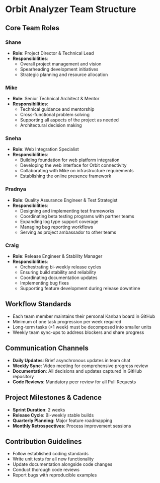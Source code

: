 # Orbit Analyzer Team Structure

## Core Team Roles

### Shane
- **Role**: Project Director & Technical Lead
- **Responsibilities**: 
  - Overall project management and vision
  - Spearheading development initiatives
  - Strategic planning and resource allocation

### Mike
- **Role**: Senior Technical Architect & Mentor
- **Responsibilities**: 
  - Technical guidance and mentorship
  - Cross-functional problem solving
  - Supporting all aspects of the project as needed
  - Architectural decision making

### Sneha
- **Role**: Web Integration Specialist
- **Responsibilities**: 
  - Building foundation for web platform integration
  - Developing the web interface for Orbit connectivity
  - Collaborating with Mike on infrastructure requirements
  - Establishing the online presence framework

### Pradnya
- **Role**: Quality Assurance Engineer & Test Strategist
- **Responsibilities**: 
  - Designing and implementing test frameworks
  - Coordinating beta testing programs with partner teams
  - Expanding log type support coverage
  - Managing bug reporting workflows
  - Serving as project ambassador to other teams

### Craig
- **Role**: Release Engineer & Stability Manager
- **Responsibilities**: 
  - Orchestrating bi-weekly release cycles
  - Ensuring build stability and reliability
  - Coordinating documentation updates
  - Implementing bug fixes
  - Supporting feature development during release downtime

## Workflow Standards
- Each team member maintains their personal Kanban board in GitHub
- Minimum of one task progression per week required
- Long-term tasks (>1 week) must be decomposed into smaller units
- Weekly team sync-ups to address blockers and share progress

## Communication Channels
- **Daily Updates**: Brief asynchronous updates in team chat
- **Weekly Sync**: Video meeting for comprehensive progress review
- **Documentation**: All decisions and updates captured in GitHub repository
- **Code Reviews**: Mandatory peer review for all Pull Requests

## Project Milestones & Cadence
- **Sprint Duration**: 2 weeks
- **Release Cycle**: Bi-weekly stable builds
- **Quarterly Planning**: Major feature roadmapping
- **Monthly Retrospectives**: Process improvement sessions

## Contribution Guidelines
- Follow established coding standards
- Write unit tests for all new functionality
- Update documentation alongside code changes
- Conduct thorough code reviews
- Report bugs with reproducible examples